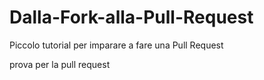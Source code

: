 # Dalla-Fork-alla-Pull-Request
Piccolo tutorial per imparare a fare una Pull Request

prova per la pull request
